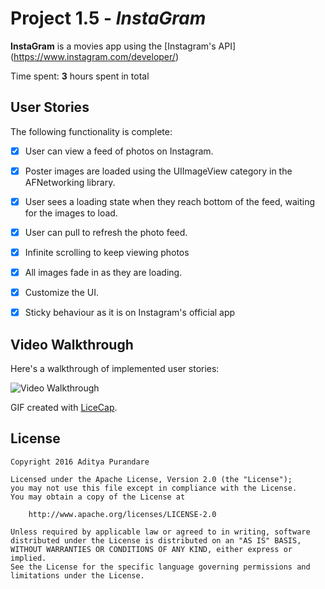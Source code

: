 # Project 1.5 - *InstaGram*


**InstaGram** is a movies app using the [Instagram's API] (https://www.instagram.com/developer/)

Time spent: **3** hours spent in total

## User Stories

The following functionality is complete:

- [X] User can view a feed of photos on Instagram.
- [X] Poster images are loaded using the UIImageView category in the AFNetworking library.
- [X] User sees a loading state when they reach bottom of the feed, waiting for the images to load.
- [X] User can pull to refresh the photo feed.
- [x] Infinite scrolling to keep viewing photos
- [x] All images fade in as they are loading.
- [x] Customize the UI.
- [x] Sticky behaviour as it is on Instagram's official app 


## Video Walkthrough

Here's a walkthrough of implemented user stories:

<img src='' title='Video Walkthrough' width='' alt='Video Walkthrough' />

GIF created with [LiceCap](http://www.cockos.com/licecap/).

## License

    Copyright 2016 Aditya Purandare

    Licensed under the Apache License, Version 2.0 (the "License");
    you may not use this file except in compliance with the License.
    You may obtain a copy of the License at

        http://www.apache.org/licenses/LICENSE-2.0

    Unless required by applicable law or agreed to in writing, software
    distributed under the License is distributed on an "AS IS" BASIS,
    WITHOUT WARRANTIES OR CONDITIONS OF ANY KIND, either express or implied.
    See the License for the specific language governing permissions and
    limitations under the License.
